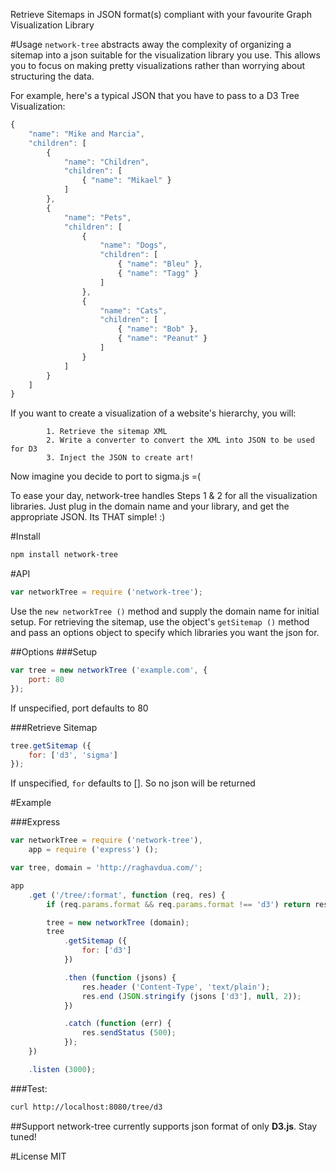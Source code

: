 Retrieve Sitemaps in JSON format(s) compliant with your favourite Graph Visualization Library

#Usage
```network-tree``` abstracts away the complexity of organizing a sitemap into a json suitable for the visualization library you use. This allows you to focus on making pretty visualizations rather than worrying about structuring the data.

For example, here's a typical JSON that you have to pass to a D3 Tree Visualization:
```javascript
{
	"name": "Mike and Marcia",
	"children": [
		{
			"name": "Children",
			"children": [
				{ "name": "Mikael" }
			]
		},
		{
			"name": "Pets",
			"children": [
				{
					"name": "Dogs",
					"children": [
						{ "name": "Bleu" },
						{ "name": "Tagg" }
					]
				},
				{
					"name": "Cats",
					"children": [
						{ "name": "Bob" },
						{ "name": "Peanut" }
					]
				}
			]
		}
	]
}
```

If you want to create a visualization of a website's hierarchy, you will:

			1. Retrieve the sitemap XML
			2. Write a converter to convert the XML into JSON to be used for D3
			3. Inject the JSON to create art!
			
Now imagine you decide to port to sigma.js =(

To ease your day, network-tree handles Steps 1 & 2 for all the visualization libraries. Just plug in the domain name and your library, and get the appropriate JSON. Its THAT simple! :)

#Install
```bash
npm install network-tree
```

#API
```javascript
var networkTree = require ('network-tree');
```

Use the ```new networkTree ()``` method and supply the domain name for initial setup. For retrieving the sitemap, use the object's ```getSitemap ()``` method and pass an options object to specify which libraries you want the json for.

##Options
###Setup
```javascript
var tree = new networkTree ('example.com', {
	port: 80
});
```
If unspecified, port defaults to 80

###Retrieve Sitemap
```javascript
tree.getSitemap ({
	for: ['d3', 'sigma']
});
```
If unspecified, ```for``` defaults to []. So no json will be returned

#Example

###Express
```javascript
var networkTree = require ('network-tree'),
	app = require ('express') ();

var tree, domain = 'http://raghavdua.com/';

app
	.get ('/tree/:format', function (req, res) {
		if (req.params.format && req.params.format !== 'd3') return res.sendStatus (400);	//BAD REQUEST

		tree = new networkTree (domain);
		tree
			.getSitemap ({
				for: ['d3']
			})

			.then (function (jsons) {
				res.header ('Content-Type', 'text/plain');
				res.end (JSON.stringify (jsons ['d3'], null, 2));
			})

			.catch (function (err) {
				res.sendStatus (500);
			});
	})

	.listen (3000);
```

###Test:
```bash
curl http://localhost:8080/tree/d3
```

##Support
network-tree currently supports json format of only **D3.js**. Stay tuned!

#License
MIT